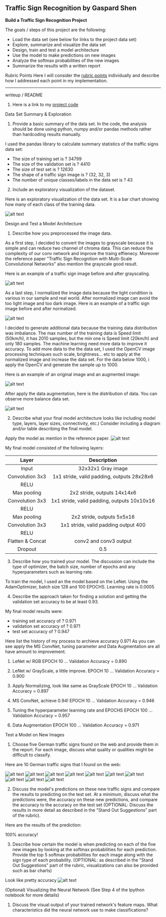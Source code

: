 **Traffic Sign Recognition by Gaspard Shen** 
---

**Build a Traffic Sign Recognition Project**

The goals / steps of this project are the following:
* Load the data set (see below for links to the project data set)
* Explore, summarize and visualize the data set
* Design, train and test a model architecture
* Use the model to make predictions on new images
* Analyze the softmax probabilities of the new images
* Summarize the results with a written report


[//]: # (Image References)

[image1]: ./Pictures/trainingdata_visual.png "Visual"
[image2]: ./Pictures/grayscale.png "Grayscaling"
[image3]: ./Pictures/normalized.png "Normalized"
[image4]: ./Pictures/OpenCV.png "Data Augmentation"
[image5]: ./Pictures/data_aug_visual.png "Visual"
[image6]: ./Pictures/MS_ConvNet.png "MS_ConvNet"

[image7]: ./New_Image/Class0_Img.png "Traffic Sign 1"
[image8]: ./New_Image/Class31_Img.png "Traffic Sign 2"
[image9]: ./New_Image/Class16_Img.png "Traffic Sign 3"
[image10]: ./New_Image/Class3_Img.png "Traffic Sign 4"
[image11]: ./New_Image/Class14_Img.png "Traffic Sign 5"
[image12]: ./New_Image/Class26_Img.png "Traffic Sign 6"
[image13]: ./New_Image/Class18_Img.png "Traffic Sign 7"
[image14]: ./New_Image/Class34_Img.png "Traffic Sign 8"
[image15]: ./New_Image/Class33_Img.png "Traffic Sign 9"
[image16]: ./New_Image/Class17_Img.png "Traffic Sign 10"

[image17]: ./Pictures/newimage.png "New Image"

Rubric Points
Here I will consider the [rubric points](https://review.udacity.com/#!/rubrics/481/view) individually and describe how I addressed each point in my implementation.  

---
writeup / README

1. Here is a link to my [project code](https://github.com/igaspard/CarND-Traffic-Sign-Classifier-Project/blob/master/Traffic_Sign_Classifier.ipynb)

Data Set Summary & Exploration

1. Provide a basic summary of the data set. In the code, the analysis should be done using python, numpy and/or pandas methods rather than hardcoding results manually.

I used the pandas library to calculate summary statistics of the traffic
signs data set:

* The size of training set is ? 34799
* The size of the validation set is ? 4410
* The size of test set is ? 12630
* The shape of a traffic sign image is ? (32, 32, 3)
* The number of unique classes/labels in the data set is ? 43

2. Include an exploratory visualization of the dataset.

Here is an exploratory visualization of the data set. It is a bar chart showing how many of each class of the training data.

![alt text][image1]

Design and Test a Model Architecture

1. Describe how you preprocessed the image data. 

As a first step, I decided to convert the images to grayscale because it is simple and can reduce two channel of chroma data.
This can reduce the complexity of our conv network and improve the traing effienecy.
Moreover the reference paper "Traffic Sign Recognition with Multi-Scale Convolutional Networks" also mention the grayscale good result.

Here is an example of a traffic sign image before and after grayscaling.

![alt text][image2]

As a last step, I normalized the image data because the light condition is various in our sample and real world.
After normalized image can avoid the too light image and too dark image.
Here is an example of a traffic sign image before and after normalized.

![alt text][image3]

I decided to generate additional data because the training data distribution was imbalance.
The max number of the training data is Speed limit (50km/h), it has 2010 samples, but the min one is Speed limit (20km/h) and only 180 samples. The machine learning need more data to improve it accuracy.
To add more data to the the data set, I used the OpenCV image processing techniques such scale, brightness... etc to apply at the normalized image and increase the data set. 
For the data below 1000, i apply the OpenCV and generate the sample up to 1000.

Here is an example of an original image and an augmented image:

![alt text][image4]

After apply the data augmentation, here is the distribution of data. You can observe more balance data set.

![alt text][image5]

2. Describe what your final model architecture looks like including model type, layers, layer sizes, connectivity, etc.) Consider including a diagram and/or table describing the final model.

Apply the model as mention in the reference paper.
![alt text][image6]

My final model consisted of the following layers:

| Layer         		|     Description	        					| 
|:---------------------:|:---------------------------------------------:| 
| Input         		| 32x32x1 Gray image   							| 
| Convolution 3x3     	| 1x1 stride, valid padding, outputs 28x28x6 	|
| RELU					|												|
| Max pooling	      	| 2x2 stride,  outputs 14x14x6 				|
| Convolution 3x3	    | 1x1 stride, valid padding, outputs 10x10x16  |
| RELU					|												|
| Max pooling	      	| 2x2 stride,  outputs 5x5x16 				|
| Convolution 3x3	    | 1x1 stride, valid padding output 400  |
| RELU					|												|
| Flatten & Concat		| conv2 and conv3 output 	|
| Dropout				| 0.5        									| 


3. Describe how you trained your model. The discussion can include the type of optimizer, the batch size, number of epochs and any hyperparameters such as learning rate.

To train the model, I used an the model based on the LeNet. Using the AdamOptimizer, batch size 128 and 100 EPOCHS. 
Learning rate is 0.0005

4. Describe the approach taken for finding a solution and getting the validation set accuracy to be at least 0.93. 

My final model results were:
* training set accuracy of ? 0.971
* validation set accuracy of ? 0.971
* test set accuracy of ? 0.947
 
Here list the history of my process to archieve accuracy 0.971
As you can see apply the MS ConvNet, tuning parameter and Data Augmentation are all have amount to improvement.
1. LeNet w/ RGB
EPOCH 10 ...
Validation Accuracy = 0.890

2. LeNet w/ GrayScale, a little improve.
EPOCH 10 ...
Validation Accuracy = 0.900

3. Apply Normalizing, look like same as GrayScale
EPOCH 10 ...
Validation Accuracy = 0.897

4. MS ConvNet, achieve 0.94!
EPOCH 10 ...
Validation Accuracy = 0.946

5. Tuning the hyperparameter learning rate and EPOCHS
EPOCH 100 ...
Validation Accuracy = 0.957

6. Data Augmentation
EPOCH 100 ...
Validation Accuracy = 0.971


Test a Model on New Images

1. Choose five German traffic signs found on the web and provide them in the report. For each image, discuss what quality or qualities might be difficult to classify.

Here are 10 German traffic signs that I found on the web:

![alt text][image7] ![alt text][image8] ![alt text][image9] ![alt text][image10] ![alt text][image11]
![alt text][image12] ![alt text][image13] ![alt text][image14] ![alt text][image15] ![alt text][image16]

2. Discuss the model's predictions on these new traffic signs and compare the results to predicting on the test set. At a minimum, discuss what the predictions were, the accuracy on these new predictions, and compare the accuracy to the accuracy on the test set (OPTIONAL: Discuss the results in more detail as described in the "Stand Out Suggestions" part of the rubric).

Here are the results of the prediction:

100% accuracy!

3. Describe how certain the model is when predicting on each of the five new images by looking at the softmax probabilities for each prediction. Provide the top 5 softmax probabilities for each image along with the sign type of each probability. (OPTIONAL: as described in the "Stand Out Suggestions" part of the rubric, visualizations can also be provided such as bar charts)

Look like pretty accuracy
![alt text][image17]

(Optional) Visualizing the Neural Network (See Step 4 of the Ipython notebook for more details)
1. Discuss the visual output of your trained network's feature maps. What characteristics did the neural network use to make classifications?


